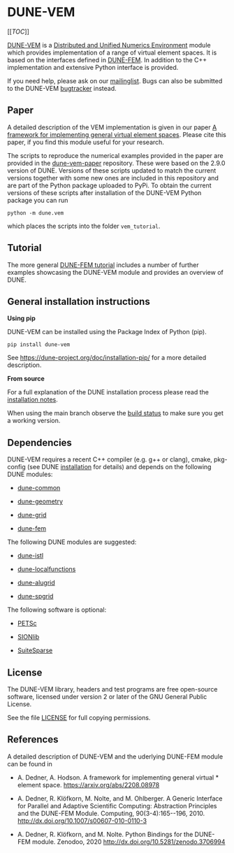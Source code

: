 DUNE-VEM
========

[[_TOC_]]

[DUNE-VEM][20] is a [Distributed and Unified Numerics Environment][1]
module which provides implementation of a range of virtual element
spaces. It is based on the interfaces defined in [DUNE-FEM][0].
In addition to the C++ implementation and extensive Python interface
is provided.

If you need help, please ask on our [mailinglist][5]. Bugs can also be submitted
to the DUNE-VEM [bugtracker][6] instead.

Paper
-----

A detailed description of the VEM implementation is given in our paper
[A framework for implementing general virtual element spaces][21].
Please cite this paper, if you find this module useful for your research.

The scripts to reproduce the numerical examples provided in the paper are
provided in the [dune-vem-paper][22] repository. These were based on the
2.9.0 version of DUNE. Versions of these scripts updated to match the current
versions together with some new ones are included in this repository
and are part of the Python package uploaded to PyPi.
To obtain the current versions of these scripts
after installation of the DUNE-VEM Python package you can run
```
python -m dune.vem
```
which places the scripts into the folder ``vem_tutorial``.

Tutorial
--------

The more general [DUNE-FEM tutorial][18] includes a number of further examples showcasing the DUNE-VEM module
and provides an overview of DUNE.

General installation instructions
---------------------------------

**Using pip**

DUNE-VEM can be installed using the Package Index of Python (pip).

```
pip install dune-vem
```

See https://dune-project.org/doc/installation-pip/ for a more detailed
description.

**From source**

For a full explanation of the DUNE installation process please read
the [installation notes][2].

When using the main branch observe the [build status][19]
to make sure you get a working version.

Dependencies
------------

DUNE-VEM requires a recent C++ compiler (e.g. g++ or clang),
cmake, pkg-config (see DUNE [installation][2] for details)
and depends on the following DUNE modules:

* [dune-common][10]

* [dune-geometry][11]

* [dune-grid][12]

* [dune-fem][12]

The following DUNE modules are suggested:

* [dune-istl][13]

* [dune-localfunctions][14]

* [dune-alugrid][8]

* [dune-spgrid][9]

The following software is optional:

* [PETSc][3]

* [SIONlib][16]

* [SuiteSparse][15]

License
-------

The DUNE-VEM library, headers and test programs are free open-source software,
licensed under version 2 or later of the GNU General Public License.

See the file [LICENSE][7] for full copying permissions.


References
----------

A detailed description of DUNE-VEM and the uderlying DUNE-FEM module can be found in

* A. Dedner, A. Hodson. A framework for implementing general virtual * element space.
  https://arxiv.org/abs/2208.08978

* A. Dedner, R. Klöfkorn, M. Nolte, and M. Ohlberger. A Generic Interface for Parallel and Adaptive Scientific Computing:
  Abstraction Principles and the DUNE-FEM Module.
  Computing, 90(3-4):165--196, 2010. http://dx.doi.org/10.1007/s00607-010-0110-3

* A. Dedner, R. Klöfkorn, and M. Nolte. Python Bindings for the DUNE-FEM module.
  Zenodoo, 2020 http://dx.doi.org/10.5281/zenodo.3706994


 [0]: https://www.dune-project.org/modules/dune-fem/
 [1]: https://www.dune-project.org
 [2]: https://www.dune-project.org/doc/installation/
 [3]: http://www.mcs.anl.gov/petsc/
 [4]: http://eigen.tuxfamily.org
 [5]: http://lists.dune-project.org/mailman/listinfo/dune-fem
 [6]: http://gitlab.dune-project.org/dune-fem/dune-fem/issues
 [7]: LICENSE.md
 [8]: http://gitlab.dune-project.org/extensions/dune-alugrid
 [9]: http://gitlab.dune-project.org/extensions/dune-spgrid
 [10]: http://gitlab.dune-project.org/core/dune-common
 [11]: http://gitlab.dune-project.org/core/dune-geometry
 [12]: http://gitlab.dune-project.org/core/dune-grid
 [13]: http://gitlab.dune-project.org/core/dune-istl
 [14]: http://gitlab.dune-project.org/core/dune-localfunctions
 [15]: http://faculty.cse.tamu.edu/davis/suitesparse.html
 [16]: http://www.fz-juelich.de/jsc/sionlib
 [17]: http://icl.cs.utk.edu/papi/software/index.html
 [18]: https://dune-project.org/sphinx/content/sphinx/dune-fem/
 [19]: https://gitlab.dune-project.org/dune-fem/dune-fem/-/pipelines/
 [20]: https://www.dune-project.org/modules/dune-vem/
 [21]: https://arxiv.org/abs/2208.08978
 [22]: https://gitlab.dune-project.org/dune-fem/dune-vem-paper
